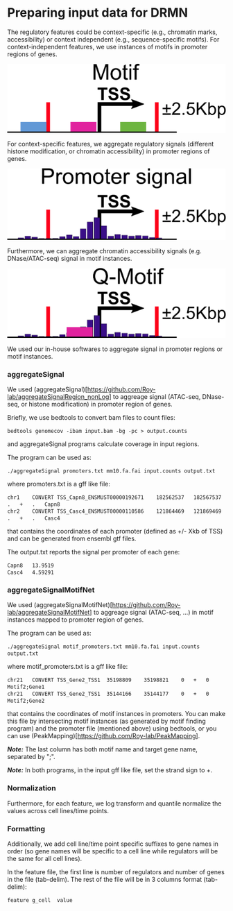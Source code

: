 # Preparing input data for DRMN

The regulatory features could be context-specific (e.g., chromatin marks, accessibility) or context independent (e.g., sequence-specific motifs). For context-independent features, we use instances of motifs in promoter regions of genes.

![alt text](example_input/motif_small.png "Motif instances in gene promoter.")

For context-specific features, we aggregate regulatory signals (different histone modification, or chromatin accessibility) in promoter regions of genes.

![alt text](example_input/signal_small.png "Aggregated signals in gene promoter.")

Furthermore, we can aggregate chromatin accessibility signals (e.g. DNase/ATAC-seq) signal in motif instances.

![alt text](example_input/qmotif_small.png "Q-Motif, aggregated signal in motif instances in gene promoter.")

We used our in-house softwares to aggregate signal in promoter regions or motif instances. 

### aggregateSignal

We used (aggregateSignal)[https://github.com/Roy-lab/aggregateSignalRegion_nonLog] to aggreage signal (ATAC-seq, DNase-seq, or histone modification) in promoter region of genes.

Briefly, we use bedtools to convert bam files to count files:
```
bedtools genomecov -ibam input.bam -bg -pc > output.counts
```
and aggregateSignal programs calculate coverage in input regions. 

The program can be used as:
```
./aggregateSignal promoters.txt mm10.fa.fai input.counts output.txt
```
where promoters.txt is a gff like file:
```
chr1	CONVERT	TSS_Capn8_ENSMUST00000192671	182562537	182567537	.	+	.	Capn8
chr2	CONVERT	TSS_Casc4_ENSMUST00000110586	121864469	121869469	.	+	.	Casc4
```
that contains the coordinates of each promoter (defined as +/- Xkb of TSS) and can be generated from ensembl gtf files.

The output.txt reports the signal per promoter of each gene:
```
Capn8	13.9519
Casc4	4.59291
```

### aggregateSignalMotifNet

We used (aggregateSignalMotifNet)[https://github.com/Roy-lab/aggregateSignalMotifNet] to aggreage signal (ATAC-seq, ...) in motif instances mapped to promoter region of genes.

The program can be used as:
```
./aggregateSignal motif_promoters.txt mm10.fa.fai input.counts output.txt
```
where motif_promoters.txt is a gff like file:
```
chr21	CONVERT	TSS_Gene2_TSS1	35198809	35198821	0	+	0	Motif2;Gene1
chr21	CONVERT	TSS_Gene2_TSS1	35144166	35144177	0	+	0	Motif2;Gene2
```
that contains the coordinates of motif instances in promoters. You can make this file by intersecting motif instances (as generated by motif finding program) and the promoter file (mentioned above) using bedtools, or you can use (PeakMapping)[https://github.com/Roy-lab/PeakMapping].

**_Note:_** The last column has both motif name and target gene name, separated by ";".

**_Note:_** In both programs, in the input gff like file, set the strand sign to +. 

### Normalization

Furthermore, for each feature, we log transform and quantile normalize the values across cell lines/time points. 

### Formatting

Additionally, we add cell line/time point specific suffixes to gene names in order (so gene names will be specific to a cell line while regulators will be the same for all cell lines). 

In the feature file, the first line is number of regulators and number of genes in the file (tab-delim).
The rest of the file will be in 3 columns format (tab-delim):
```
feature g_cell  value
```
